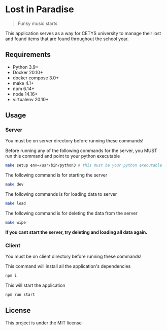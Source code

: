 # Lost in Paradise

> Funky music starts

This application serves as a way for CETYS university to manage their lost and found items that are found throughout the school year.

## Requirements
- Python 3.9+
- Docker 20.10+
- docker compose 3.0+
- make 4.1+
- npm 6.14+
- node 14.16+
- virtualenv 20.10+

## Usage

### Server
You must be on server directory before running these commands!

Before running any of the following commands for the server, you MUST run this command and point to your python executable
```bash 
make setup env=/usr/bin/python3 # this must be your python executable
```
The following command is for starting the server
```bash
make dev
```
The following commands is for loading data to server
```bash
make load
```
The following command is for deleting the data from the server
```bash
make wipe
```
**If you cant start the server, try deleting and loading all data again.**
### Client
You must be on client directory before running these commands!

This command will install all the application's dependencies
```bash
npm i
```
This will start the application
```bash
npm run start
```

## License
This project is under the MIT license
